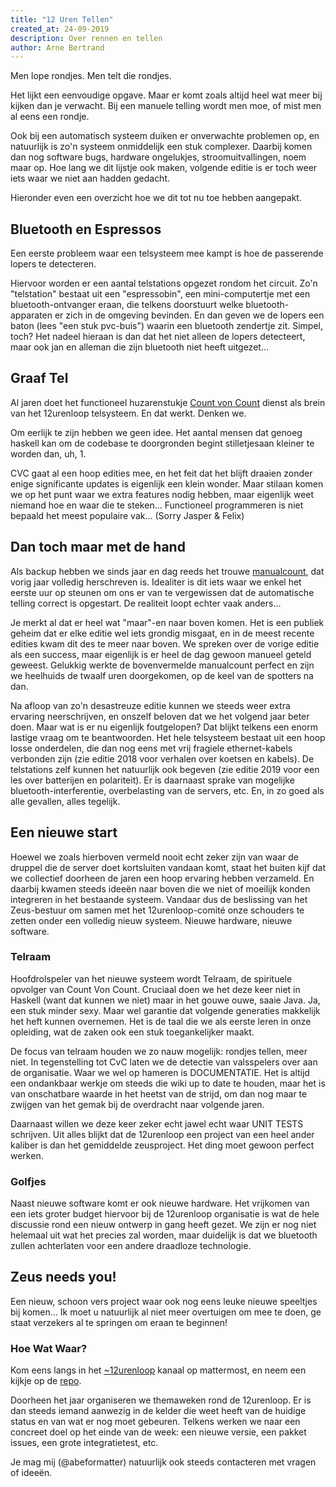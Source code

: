 ```yaml
---
title: "12 Uren Tellen"
created_at: 24-09-2019
description: Over rennen en tellen
author: Arne Bertrand
---
```


Men lope rondjes. Men telt die rondjes.

Het lijkt een eenvoudige opgave. Maar er komt zoals altijd heel wat meer bij kijken dan je verwacht. Bij een manuele telling wordt men moe, of mist men al eens een rondje.

Ook bij een automatisch systeem duiken er onverwachte problemen op, en natuurlijk is zo'n systeem onmiddelijk een stuk complexer. Daarbij komen dan nog software bugs, hardware ongelukjes, stroomuitvallingen, noem maar op. Hoe lang we dit lijstje ook maken, volgende editie is er toch weer iets waar we niet aan hadden gedacht.

Hieronder even een overzicht hoe we dit tot nu toe hebben aangepakt.

## Bluetooth en Espressos

Een eerste probleem waar een telsysteem mee kampt is hoe de passerende lopers te detecteren. 

Hiervoor worden er een aantal telstations opgezet rondom het circuit. 
Zo'n "telstation" bestaat uit een "espressobin", een mini-computertje met een bluetooth-ontvanger eraan, die telkens doorstuurt welke bluetooth-apparaten er zich in de omgeving bevinden. 
En dan geven we de lopers een baton (lees "een stuk pvc-buis") waarin een bluetooth zendertje zit. Simpel, toch?
Het nadeel hieraan is dan dat het niet alleen de lopers detecteert, maar ook jan en alleman die zijn bluetooth niet heeft uitgezet...


## Graaf Tel

Al jaren doet het functioneel huzarenstukje [Count von Count][cvcrepo] dienst als brein van het 12urenloop telsysteem. En dat werkt. Denken we.

Om eerlijk te zijn hebben we geen idee. Het aantal mensen dat genoeg haskell kan om de codebase te doorgronden begint stilletjesaan kleiner te worden dan, uh, 1.

CVC gaat al een hoop edities mee, en het feit dat het blijft draaien zonder enige significante updates is eigenlijk een klein wonder. Maar stilaan komen we op het punt waar
we extra features nodig hebben, maar eigenlijk weet niemand hoe en waar die te steken... Functioneel programmeren is niet bepaald het meest populaire vak... (Sorry Jasper & Felix)

## Dan toch maar met de hand

Als backup hebben we sinds jaar en dag reeds het trouwe [manualcount][mcrepo], dat vorig jaar volledig herschreven is. 
Idealiter is dit iets waar we enkel het eerste uur op steunen om ons er van te vergewissen dat de automatische telling correct is opgestart.
De realiteit loopt echter vaak anders...

Je merkt al dat er heel wat "maar"-en naar boven komen. Het is een publiek geheim dat er elke editie wel iets grondig misgaat, en in de meest recente edities kwam dit des te meer naar boven.
We spreken over de vorige editie als een success, maar eigenlijk is er heel de dag gewoon manueel geteld geweest. 
Gelukkig werkte de bovenvermelde manualcount perfect en zijn we heelhuids de twaalf uren doorgekomen, op de keel van de spotters na dan.

Na afloop van zo'n desastreuze editie kunnen we steeds weer extra ervaring neerschrijven, en onszelf beloven dat we het volgend jaar beter doen.
Maar wat is er nu eigenlijk foutgelopen? Dat blijkt telkens een enorm lastige vraag om te beantwoorden. Het hele telsysteem bestaat uit een hoop losse onderdelen, die dan nog eens met vrij fragiele
ethernet-kabels verbonden zijn (zie editie 2018 voor verhalen over koetsen en kabels). 
De telstations zelf kunnen het natuurlijk ook begeven (zie editie 2019 voor een les over batterijen en polariteit).
Er is daarnaast sprake van mogelijke bluetooth-interferentie, overbelasting van de servers, etc. En, in zo goed als alle gevallen, alles tegelijk.

## Een nieuwe start

Hoewel we zoals hierboven vermeld nooit echt zeker zijn van waar de druppel die de server doet kortsluiten vandaan komt, staat het buiten kijf dat we collectief doorheen de jaren een hoop ervaring hebben 
verzameld. En daarbij kwamen steeds ideeën naar boven die we niet of moeilijk konden integreren in het bestaande systeem. 
Vandaar dus de beslissing van het Zeus-bestuur om samen met het 12urenloop-comité onze schouders te zetten onder een volledig nieuw systeem. Nieuwe hardware, nieuwe software.

### Telraam

Hoofdrolspeler van het nieuwe systeem wordt Telraam, de spirituele opvolger van Count Von Count. Cruciaal doen we het deze keer niet in Haskell (want dat kunnen we niet) maar in het 
gouwe ouwe, saaie Java. Ja, een stuk minder sexy. Maar wel garantie dat volgende generaties makkelijk het heft kunnen overnemen. Het is de taal die we als eerste leren in onze opleiding, wat
de zaken ook een stuk toegankelijker maakt.

De focus van telraam houden we zo nauw mogelijk: rondjes tellen, meer niet. In tegenstelling tot CvC laten we de detectie van valsspelers over aan de organisatie. Waar we wel op hameren is DOCUMENTATIE.
Het is altijd een ondankbaar werkje om steeds die wiki up to date te houden, maar het is van onschatbare waarde in het heetst van de strijd, om dan nog maar te zwijgen van het gemak bij de overdracht
naar volgende jaren. 

Daarnaast willen we deze keer zeker echt jawel echt waar UNIT TESTS schrijven. Uit alles blijkt dat de 12urenloop een project van een heel ander kaliber is dan het gemiddelde
zeusproject. Het ding moet gewoon perfect werken.

### Golfjes

Naast nieuwe software komt er ook nieuwe hardware. Het vrijkomen van een iets groter budget hiervoor bij de 12urenloop organisatie is wat de hele discussie rond een nieuw ontwerp in gang heeft gezet.
We zijn er nog niet helemaal uit wat het precies zal worden, maar duidelijk is dat we bluetooth zullen achterlaten voor een andere draadloze technologie.


## Zeus needs you!

Een nieuw, schoon vers project waar ook nog eens leuke nieuwe speeltjes bij komen... Ik moet u natuurlijk al niet meer overtuigen om mee te doen, ge staat verzekers al te springen om eraan te beginnen!

### Hoe Wat Waar?
Kom eens langs in het [~12urenloop][12ulmm] kanaal op mattermost, en neem een kijkje op de [repo][telraamrepo].

Doorheen het jaar organiseren we themaweken rond de 12urenloop. Er is dan steeds iemand aanwezig in de kelder die weet heeft van de huidige status en van wat er nog moet gebeuren. 
Telkens werken we naar een concreet doel op het einde van de week: een nieuwe versie, een pakket issues, een grote integratietest, etc. 

Je mag mij (@abeformatter) natuurlijk ook steeds contacteren met vragen of ideeën.

[telraamrepo]: https://github.com/12urenloop/Telraam
[12ulmm]: https://mattermost.zeus.gent/zeus/channels/12urenloop
[cvcrepo]: https://github.com/12urenloop/cvc
[mcrepo]: https://github.com/12urenloop/manual-count-2
